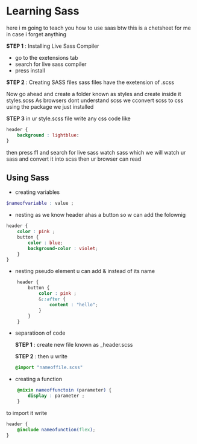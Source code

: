 # Learning Sass

here i m going to teach you how to use saas btw this is a chetsheet for me in case i forget anything 

**STEP 1** : Installing Live Sass Compiler 
- go to the exetensions tab 
- search for live sass compiler
- press install 

**STEP 2** : Creating SASS files
sass files have the exetension of .scss

Now go ahead and create a folder known as styles and create inside it styles.scss
As browsers dont understand scss we cconvert scss to css using the package we just installed 

**STEP 3**
in ur style.scss file write any css code like
```scss
header {
    background : lightblue:
}
```

then press f1 and search for live sass watch sass
which we will watch ur sass and convert it into scss then ur browser can read

## Using Sass 

- creating variables

```scss 
$nameofvariable : value ;
```

- nesting 
as we know header ahas a button so w can add the folownig 
```scss 
header {
    color : pink ; 
    button {
        color : blue;
        background-color : violet;
    }
}
```

- nesting pseudo element 
u can add & instead of its name
```scss
    header {
        button {
            color : pink ;
            &::after {
                content : "hello";
            }
        }
    }
```
- separatioon of code 
  
  **STEP 1** : create new file known as _header.scss

  **STEP 2** : then u write
  ```scss
  @import "nameoffile.scss"
  ```

- creating a function 
```scss 
    @mixin nameoffunctoin (parameter) {
        display : parameter ; 
    }
```

to import it write
```scss 
header {
    @include nameofunction(flex);
}
```